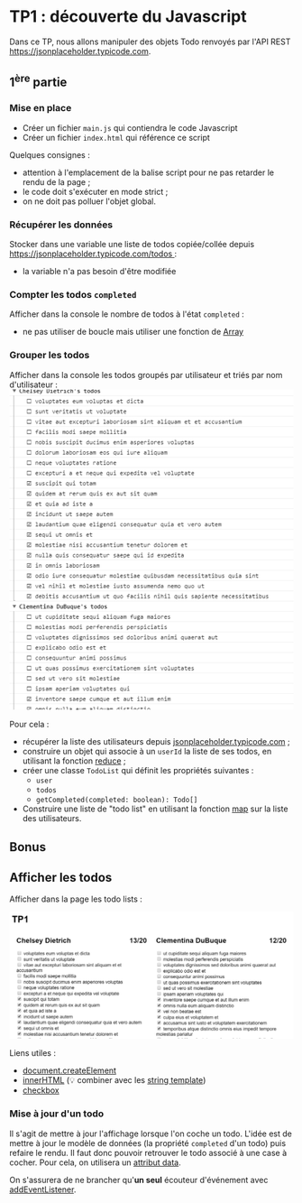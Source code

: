 # TP1 : découverte du Javascript

Dans ce TP, nous allons manipuler des objets Todo renvoyés par l'API REST https://jsonplaceholder.typicode.com.

<!--
Notions couvertes:
- mode strict
- scope des fonctions
- déclaration const
- manipulation de tableau: filter, reduce, map, sort
- manipulation du DOM
- string template
- arrow functions
- classes ES6
- gestion des événements
- attributs data
-->

## 1<sup>ère</sup> partie

### Mise en place

- Créer un fichier `main.js` qui contiendra le code Javascript
- Créer un fichier `index.html` qui référence ce script

Quelques consignes :
- attention à l'emplacement de la balise script pour ne pas retarder le rendu de la page ;
- le code doit s'exécuter en mode strict ;
- on ne doit pas polluer l'objet global.

### Récupérer les données

Stocker dans une variable une liste de todos copiée/collée depuis https://jsonplaceholder.typicode.com/todos :
- la variable n'a pas besoin d'être modifiée

### Compter les todos `completed`

Afficher dans la console le nombre de todos à l'état `completed` :
- ne pas utiliser de boucle mais utiliser une fonction de [Array](https://developer.mozilla.org/docs/Web/JavaScript/Reference/Global_Objects/Array)

### Grouper les todos

Afficher dans la console les todos groupés par utilisateur et triés par nom d'utilisateur :
![](./tp1_console.png)

Pour cela :
- récupérer la liste des utilisateurs depuis [jsonplaceholder.typicode.com](https://jsonplaceholder.typicode.com) ;
- construire un objet qui associe à un `userId` la liste de ses todos, en utilisant la fonction [reduce](https://developer.mozilla.org/docs/Web/JavaScript/Reference/Global_Objects/Array/reduce) ;
- créer une classe `TodoList` qui définit les propriétés suivantes :
  - `user`
  - `todos`
  - `getCompleted(completed: boolean): Todo[]`
- Construire une liste de "todo list" en utilisant la fonction [map](https://developer.mozilla.org/docs/Web/JavaScript/Reference/Global_Objects/Array/map) sur la liste des utilisateurs.


## Bonus

## Afficher les todos

Afficher dans la page les todo lists :

![](./tp1_dom.png)

Liens utiles :
- [document.createElement](https://developer.mozilla.org/docs/Web/API/Document/createElement)
- [innerHTML](https://developer.mozilla.org/docs/Web/API/Element/innerHTML) (💡 combiner avec les [string template](https://developer.mozilla.org/docs/Web/JavaScript/Reference/Template_literals))
- [checkbox](https://developer.mozilla.org/docs/Web/HTML/Element/Input/checkbox)


### Mise à jour d'un todo

Il s'agit de mettre à jour l'affichage lorsque l'on coche un todo. L'idée est de mettre à jour le modèle de données (la propriété `completed` d'un todo) puis refaire le rendu. Il faut donc pouvoir retrouver le todo associé à une case à cocher. Pour cela, on utilisera un [attribut data](https://developer.mozilla.org/docs/Learn/HTML/Howto/Use_data_attributes).

On s'assurera de ne brancher qu'__un seul__ écouteur d'événement avec [addEventListener](https://developer.mozilla.org/docs/Web/API/EventTarget/addEventListener).